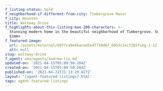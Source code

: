 ```yaml
---
f_listing-status: Sold
f_neighborhood-if-different-from-city: Timbergrove Manor
f_city: Houston
title: Waltway Drive
f_highlights-about-this-listing-max-200-characters: >-
  Stunning modern home in the beautiful neighborhood of Timbergrove. Sold over
  $1mm+
f_featured-image:
  url: /assets/external/6077ca9e4baced5e4f739d67_6053c2ecf265fimg-1-12.jpeg
  alt: null
slug: waltway-drive
f_agent: cms/agents/andrew-lin.md
updated-on: '2021-04-15T05:09:50.204Z'
created-on: '2021-04-15T05:09:50.204Z'
published-on: '2021-04-22T21:13:29.827Z'
layout: '[agent-featured-listings].html'
tags: agent-featured-listings
---
```



